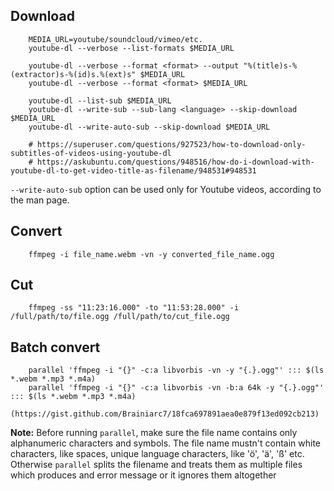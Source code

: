 ## Download

        MEDIA_URL=youtube/soundcloud/vimeo/etc.
        youtube-dl --verbose --list-formats $MEDIA_URL
        
        youtube-dl --verbose --format <format> --output "%(title)s-%(extractor)s-%(id)s.%(ext)s" $MEDIA_URL
        youtube-dl --verbose --format <format> $MEDIA_URL
        
        youtube-dl --list-sub $MEDIA_URL
        youtube-dl --write-sub --sub-lang <language> --skip-download $MEDIA_URL
        youtube-dl --write-auto-sub --skip-download $MEDIA_URL
        
        # https://superuser.com/questions/927523/how-to-download-only-subtitles-of-videos-using-youtube-dl
        # https://askubuntu.com/questions/948516/how-do-i-download-with-youtube-dl-to-get-video-title-as-filename/948531#948531
        
`--write-auto-sub` option can be used only for Youtube videos, according to the man page.


## Convert

        ffmpeg -i file_name.webm -vn -y converted_file_name.ogg

## Cut

        ffmpeg -ss "11:23:16.000" -to "11:53:28.000" -i /full/path/to/file.ogg /full/path/to/cut_file.ogg

## Batch convert

        parallel 'ffmpeg -i "{}" -c:a libvorbis -vn -y "{.}.ogg"' ::: $(ls *.webm *.mp3 *.m4a)
        parallel 'ffmpeg -i "{}" -c:a libvorbis -vn -b:a 64k -y "{.}.ogg"' ::: $(ls *.webm *.mp3 *.m4a)
        (https://gist.github.com/Brainiarc7/18fca697891aea0e879f13ed092cb213)

**Note:** Before running `parallel`, make sure the file name contains only alphanumeric characters and symbols.
The file name mustn't contain white characters, like spaces, unique language characters, like 'ö', 'ä', 'ß' etc.
Otherwise `parallel` splits the filename and treats them as multiple files which produces and error message 
or it ignores them altogether
